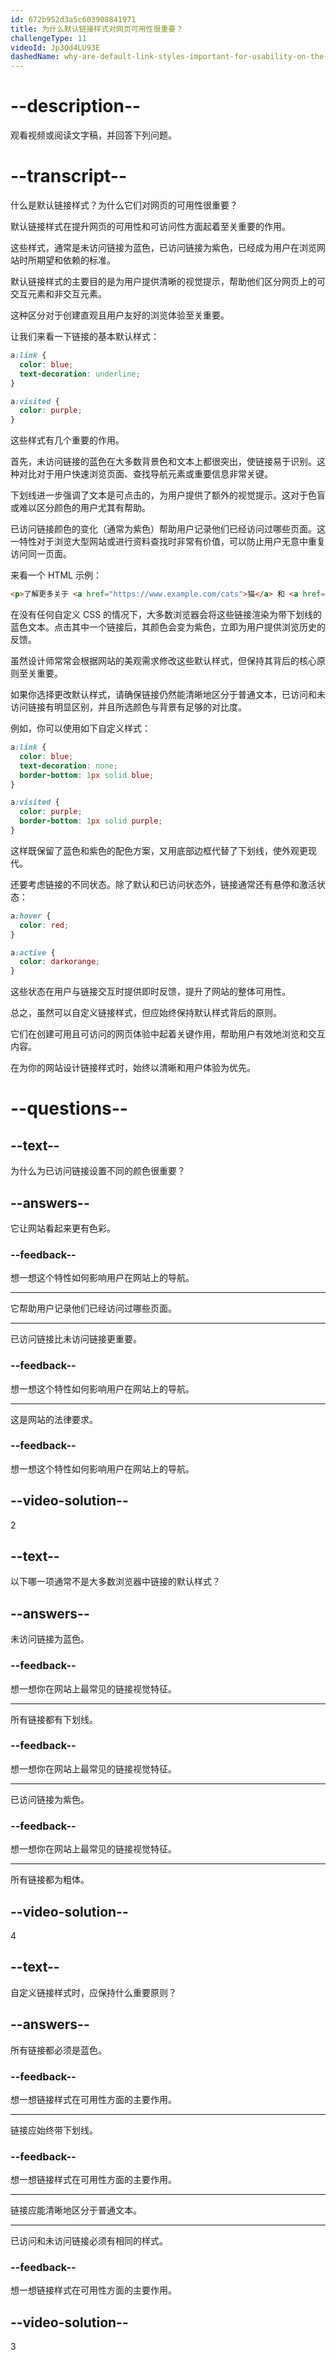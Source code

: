 ```yaml
---
id: 672b952d3a5c603908841971
title: 为什么默认链接样式对网页可用性很重要？
challengeType: 11
videoId: Jp3Qd4LU93E
dashedName: why-are-default-link-styles-important-for-usability-on-the-web
---
```


# --description--

观看视频或阅读文字稿，并回答下列问题。

# --transcript--

什么是默认链接样式？为什么它们对网页的可用性很重要？

默认链接样式在提升网页的可用性和可访问性方面起着至关重要的作用。

这些样式，通常是未访问链接为蓝色，已访问链接为紫色，已经成为用户在浏览网站时所期望和依赖的标准。

默认链接样式的主要目的是为用户提供清晰的视觉提示，帮助他们区分网页上的可交互元素和非交互元素。

这种区分对于创建直观且用户友好的浏览体验至关重要。

让我们来看一下链接的基本默认样式：

```css
a:link {
  color: blue;
  text-decoration: underline;
}

a:visited {
  color: purple;
}
```

这些样式有几个重要的作用。

首先，未访问链接的蓝色在大多数背景色和文本上都很突出，使链接易于识别。这种对比对于用户快速浏览页面、查找导航元素或重要信息非常关键。

下划线进一步强调了文本是可点击的，为用户提供了额外的视觉提示。这对于色盲或难以区分颜色的用户尤其有帮助。

已访问链接颜色的变化（通常为紫色）帮助用户记录他们已经访问过哪些页面。这一特性对于浏览大型网站或进行资料查找时非常有价值，可以防止用户无意中重复访问同一页面。

来看一个 HTML 示例：

```html
<p>了解更多关于 <a href="https://www.example.com/cats">猫</a> 和 <a href="https://www.example.com/dogs">狗</a> 的信息。</p>
```

在没有任何自定义 CSS 的情况下，大多数浏览器会将这些链接渲染为带下划线的蓝色文本。点击其中一个链接后，其颜色会变为紫色，立即为用户提供浏览历史的反馈。

虽然设计师常常会根据网站的美观需求修改这些默认样式，但保持其背后的核心原则至关重要。

如果你选择更改默认样式，请确保链接仍然能清晰地区分于普通文本，已访问和未访问链接有明显区别，并且所选颜色与背景有足够的对比度。

例如，你可以使用如下自定义样式：

```css
a:link {
  color: blue;
  text-decoration: none;
  border-bottom: 1px solid blue;
}

a:visited {
  color: purple;
  border-bottom: 1px solid purple;
}
```

这样既保留了蓝色和紫色的配色方案，又用底部边框代替了下划线，使外观更现代。

还要考虑链接的不同状态。除了默认和已访问状态外，链接通常还有悬停和激活状态：

```css
a:hover {
  color: red;
}

a:active {
  color: darkorange;
}
```

这些状态在用户与链接交互时提供即时反馈，提升了网站的整体可用性。

总之，虽然可以自定义链接样式，但应始终保持默认样式背后的原则。

它们在创建可用且可访问的网页体验中起着关键作用，帮助用户有效地浏览和交互内容。

在为你的网站设计链接样式时，始终以清晰和用户体验为优先。

# --questions--

## --text--

为什么为已访问链接设置不同的颜色很重要？

## --answers--

它让网站看起来更有色彩。

### --feedback--

想一想这个特性如何影响用户在网站上的导航。

---

它帮助用户记录他们已经访问过哪些页面。

---

已访问链接比未访问链接更重要。

### --feedback--

想一想这个特性如何影响用户在网站上的导航。

---

这是网站的法律要求。

### --feedback--

想一想这个特性如何影响用户在网站上的导航。

## --video-solution--

2

## --text--

以下哪一项通常不是大多数浏览器中链接的默认样式？

## --answers--

未访问链接为蓝色。

### --feedback--

想一想你在网站上最常见的链接视觉特征。

---

所有链接都有下划线。

### --feedback--

想一想你在网站上最常见的链接视觉特征。

---

已访问链接为紫色。

### --feedback--

想一想你在网站上最常见的链接视觉特征。

---

所有链接都为粗体。

## --video-solution--

4

## --text--

自定义链接样式时，应保持什么重要原则？

## --answers--

所有链接都必须是蓝色。

### --feedback--

想一想链接样式在可用性方面的主要作用。

---

链接应始终带下划线。

### --feedback--

想一想链接样式在可用性方面的主要作用。

---

链接应能清晰地区分于普通文本。

---

已访问和未访问链接必须有相同的样式。

### --feedback--

想一想链接样式在可用性方面的主要作用。

## --video-solution--

3

